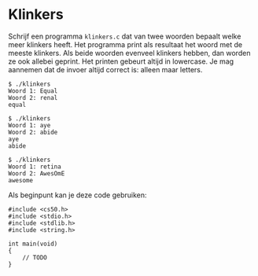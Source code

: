 # Klinkers

Schrijf een programma `klinkers.c` dat van twee woorden bepaalt welke meer klinkers heeft. Het programma print als resultaat het woord met de meeste klinkers. Als beide woorden evenveel klinkers hebben, dan worden ze ook allebei geprint. Het printen gebeurt altijd in lowercase. Je mag aannemen dat de invoer altijd correct is: alleen maar letters.

    $ ./klinkers
    Woord 1: Equal
    Woord 2: renal
    equal

    $ ./klinkers
    Woord 1: aye
    Woord 2: abide
    aye
    abide

    $ ./klinkers
    Woord 1: retina
    Woord 2: AwesOmE
    awesome
    
Als beginpunt kan je deze code gebruiken:
    
    #include <cs50.h>
    #include <stdio.h>
    #include <stdlib.h>
    #include <string.h>
    
    int main(void)
    {
        // TODO
    }